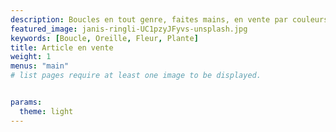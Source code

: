 ```yaml
---
description: Boucles en tout genre, faites mains, en vente par couleurs personnalisables. 
featured_image: janis-ringli-UC1pzyJFyvs-unsplash.jpg
keywords: [Boucle, Oreille, Fleur, Plante]
title: Article en vente
weight: 1
menus: "main"
# list pages require at least one image to be displayed.


params:
  theme: light
---
```

